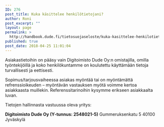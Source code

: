 ```yaml
---
ID: 276
post_title: Kuka käsittelee henkilötietojani?
author: Roni
post_excerpt: ""
layout: page
permalink: >
  http://handbook.dude.fi/tietosuojaseloste/kuka-kasittelee-henkilotietojani
published: true
post_date: 2018-04-25 11:01:04
---
```

Asiakastietoihin on pääsy vain Digitoimisto Dude Oy:n omistajilla, omilla työntekijöillä ja koko henkilökuntamme on koulutettu käyttämään tietoja turvallisesti ja eettisesti.

Sopimus/tarjousvaiheessa asiakas myöntää tai on myöntämättä refrenssioikeuden – myöntävän vastauksen myötä voimme kertoa asiakkaasta muillekin. Referenssitarinoihin kysymme erikseen asiakkaalta luvan.

Tietojen hallinnasta vastuussa oleva yritys:

<strong>Digitoimisto Dude Oy (Y-tunnus: 2548021-5)</strong>
Gummeruksenkatu 5
40100 Jyväskylä